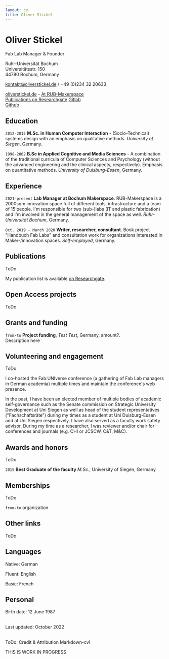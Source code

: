 ```yaml
---
layout: cv
title: Oliver Stickel
---
```

# Oliver Stickel
Fab Lab Manager & Founder

Ruhr-Universität Bochum<br/>
Universitätsstr. 150<br/>
44780 Bochum, Germany<br/>

<a href="kontakt@oliverstickel.de">kontakt@oliverstickel.de</a> / +49 (0)234 32 20633

<div id="webaddress">
  <a href="https://oliverstickel.de"><i class="fas fa-home"></i> oliverstickel.de</a> - 
  <a href="https://makerspace.rub.de/team/#os"><i class="fas fa-users"></i> At RUB-Makerspace</a><br/>  
  <a href="https://www.researchgate.net/profile/Oliver-Stickel"><i class="ai ai-researchgate"></i> Publications on Researchgate</a> 
  <a href="https://git.noc.rub.de/stickoft"><i class="fab fa-gitlab"></i> Gitlab</a><br/>  
  <a href="https://github.com/oliverstickel/"><i class="fab fa-github"></i> Github</a><br/>  
</div>

## Education

`2012-2015`
**M.Sc. in Human Computer Interaction** - (Socio-Technical) systems design with an emphasis on qualitative methods. *University of Siegen*, Germany.

`1998-2002`
**B.Sc in Applied Cognitive and Media Sciences** - A combination of the traditional curricula of Computer Sciences and Psychology (without the advanced engineering and the clinical aspects, respectively). Emphasis on quantitative methods. *University of Duisburg-Essen*, Germany.

## Experience

`2021-present`
**Lab Manager at Bochum Makerspace**. RUB-Makerspace is a 2000sqm innovation space full of different tools, infrastructure and a team of 15 people. I'm responsible for two (sub-)labs (IT and plastic fabrication) and I'm involved in the general management of the space as well. *Ruhr-Universität Bochum*, Germany.

`Oct. 2019 - March 2020`
**Writer, researcher, consultant**. Book project "Handbuch Fab Labs" and consultation work for organizations interested in Maker-/innovation spaces. *Self-employed*, Germany.

## Publications

ToDo 

My publication list is available [on Researchgate](https://www.researchgate.net/profile/Oliver-Stickel).


## Open Access projects

ToDo


## Grants and funding


`from-to`
**Project funding**, *Test Test*, Germany, amount?. <br/>
Description here

## Volunteering and engagement

ToDo

I co-hosted the Fab:UNIverse conference (a gathering of Fab Lab managers in German academia) multiple times and maintain the conference's web presence. 

In the past, I have been an elected member of multiple bodies of academic self-governance such as the Senate commission on Strategic University Development at Uni Siegen as well as head of the student representatives ("Fachschaftsräte") during my times as a student at Uni Duisburg-Essen and at Uni Siegen respectively. I have also served as a faculty work safety advisor. During my time as a researcher, I was reviewer and/or chair for conferences and journals (e.g. CHI or JCSCW, C\&T, M\&C). 


## Awards and honors

ToDo

`2015`
**Best Graduate of the faculty** *M.Sc.*, University of Siegen, Germany

## Memberships

ToDo

`from-to`
organization

## Other links

ToDo

## Languages

Native: German

Fluent: English

Basic:  French

## Personal

Birth date: 12 June 1987

<br/>Last updated: October 2022<br/><br/>


ToDo: Credit & Attribution Markdown-cv! 

THIS IS WORK IN PROGRESS
